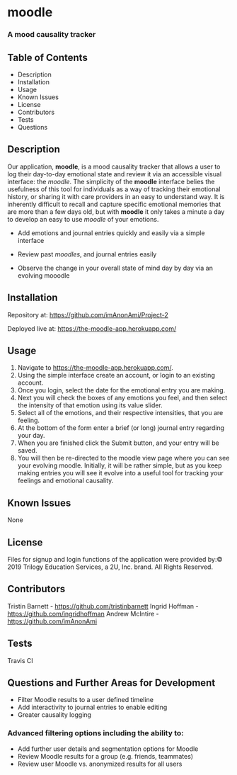 # moodle
### A mood causality tracker

## Table of Contents

* Description
* Installation
* Usage
* Known Issues
* License
* Contributors
* Tests
* Questions

## Description
Our application, **moodle**, is a mood causality tracker that allows a user to log their day-to-day emotional state and review it via an accessible visual interface: the *moodle*. The simplicity of the **moodle** interface belies the usefulness of this tool for individuals as a way of tracking their emotional history, or sharing it with care providers in an easy to understand way. It is inherently difficult to recall and capture specific emotional memories that are more than a few days old, but with **moodle** it only takes a minute a day to develop an easy to use *moodle* of your emotions.

  * Add emotions and journal entries quickly and easily via a simple interface

  * Review past *moodles*, and journal entries easily

  * Observe the change in your overall state of mind day by day via an evolving mooodle

## Installation
Repository at: https://github.com/imAnonAmi/Project-2

Deployed live at: https://the-moodle-app.herokuapp.com/

## Usage
1. Navigate to https://the-moodle-app.herokuapp.com/.
2. Using the simple interface create an account, or login to an existing account.
3. Once you login, select the date for the emotional entry you are making.
4. Next you will check the boxes of any emotions you feel, and then select the intensity of that emotion using its value slider.
5. Select all of the emotions, and their respective intensities, that you are feeling.
6. At the bottom of the form enter a brief (or long) journal entry regarding your day.
7. When you are finished click the Submit button, and your entry will be saved.
8. You will then be re-directed to the moodle view page where you can see your evolving moodle. Initially, it will be rather simple, but as you keep making entries you will see it evolve into a useful tool for tracking your feelings and emotional causality.

## Known Issues

None

## License

Files for signup and login functions of the application were provided by:© 2019 Trilogy Education Services, a 2U, Inc. brand. All Rights Reserved.

## Contributors

Tristin Barnett - https://github.com/tristinbarnett
Ingrid Hoffman - https://github.com/ingridhoffman
Andrew McIntire - https://github.com/imAnonAmi

## Tests

Travis CI

## Questions and Further Areas for Development

- Filter Moodle results to a user defined timeline
- Add interactivity to journal entries to enable editing
- Greater causality logging
### Advanced filtering options including the ability to:
- Add further user details and segmentation options for Moodle
- Review Moodle results for a group (e.g. friends, teammates)
- Review user Moodle vs. anonymized results for all users
